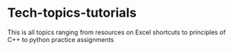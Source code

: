 # Tech-topics-tutorials
This is all topics ranging from resources on Excel shortcuts to principles of C++ to python practice assignments
